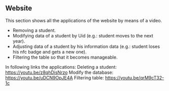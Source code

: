 ## Website

This section shows all the applications of the website by means of a video.
- Removing a student. 
- Modifying data of a student by Uid (e.g.: student moves to the next year).
- Adjusting data of a student by his information data (e.g.: student loses his nfc badge and gets a new one).
- Filtering the table so that it becomes manageable.

In following links the applications:
Deleting a student: https://youtu.be/z8qhDisNrzo
Modify the database: https://youtu.be/uDCN9OpJE4A
Filtering table: https://youtu.be/qrM9cT32-1c


